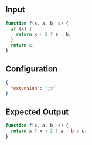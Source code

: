
## Input
```javascript input
function f(x, a, b, c) {
  if (x) {
    return x < 2 ? a : b;
  }
  return c;
}
```

## Configuration
```json configuration
{
  "extension": "js"
}
```

## Expected Output
```javascript expected output
function f(x, a, b, c) {
  return x ? x < 2 ? a : b : c;
}
```
